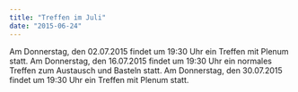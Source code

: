 ```yaml
---
title: "Treffen im Juli"
date: "2015-06-24"
---
```


Am Donnerstag, den 02.07.2015 findet um 19:30 Uhr ein Treffen mit Plenum statt. Am Donnerstag, den 16.07.2015 findet um 19:30 Uhr ein normales Treffen zum Austausch und Basteln statt. Am Donnerstag, den 30.07.2015 findet um 19:30 Uhr ein Treffen mit Plenum statt.
